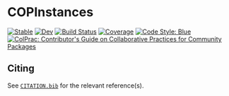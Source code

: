 # COPInstances

[![Stable](https://img.shields.io/badge/docs-stable-blue.svg)](https://JuliaConstraints.github.io/COPInstances.jl/stable)
[![Dev](https://img.shields.io/badge/docs-dev-blue.svg)](https://JuliaConstraints.github.io/COPInstances.jl/dev)
[![Build Status](https://github.com/JuliaConstraints/COPInstances.jl/workflows/CI/badge.svg)](https://github.com/JuliaConstraints/COPInstances.jl/actions)
[![Coverage](https://codecov.io/gh/JuliaConstraints/COPInstances.jl/branch/master/graph/badge.svg)](https://codecov.io/gh/JuliaConstraints/COPInstances.jl)
[![Code Style: Blue](https://img.shields.io/badge/code%20style-blue-4495d1.svg)](https://github.com/invenia/BlueStyle)
[![ColPrac: Contributor's Guide on Collaborative Practices for Community Packages](https://img.shields.io/badge/ColPrac-Contributor's%20Guide-blueviolet)](https://github.com/SciML/ColPrac)

## Citing

See [`CITATION.bib`](CITATION.bib) for the relevant reference(s).
